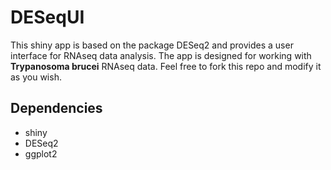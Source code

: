 # DESeqUI
This shiny app is based on the package DESeq2 and provides a user interface for RNAseq data analysis. The app is designed for working with **Trypanosoma brucei** RNAseq data. Feel free to fork this repo and modify it as you wish.

## Dependencies
- shiny
- DESeq2
- ggplot2

